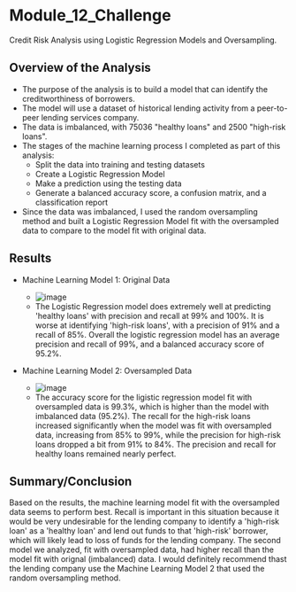 # Module_12_Challenge
Credit Risk Analysis using Logistic Regression Models and Oversampling.

## Overview of the Analysis

* The purpose of the analysis is to build a model that can identify the creditworthiness of borrowers.
* The model will use a dataset of historical lending activity from a peer-to-peer lending services company.
* The data is imbalanced, with 75036 "healthy loans" and 2500 "high-risk loans".
* The stages of the machine learning process I completed as part of this analysis:
  * Split the data into training and testing datasets
  * Create a Logistic Regression Model
  * Make a prediction using the testing data
  * Generate a balanced accuracy score, a confusion matrix, and a classification report
* Since the data was imbalanced, I used the random oversampling method and built a Logistic Regression Model fit with the oversampled data to compare to the model fit with original data.

## Results

* Machine Learning Model 1: Original Data
  * ![image](https://github.com/tjohnce55/Module_12_Challenge/assets/144564878/70019a57-a7d0-447c-99ce-bdb20f9c407c)
  * The Logistic Regression model does extremely well at predicting 'healthy loans' with precision and recall at 99% and 100%. It is worse at identifying 'high-risk loans', with a precision of 91% and a recall of 85%. Overall the logistic regression model has an average precision and recall of 99%, and a balanced accuracy score of 95.2%.



* Machine Learning Model 2: Oversampled Data
  * ![image](https://github.com/tjohnce55/Module_12_Challenge/assets/144564878/f8cb0410-0302-4847-9b22-cdb2174aa4e2)
  * The accuracy score for the ligistic regression model fit with oversampled data is 99.3%, which is higher than the model with imbalanced data (95.2%). The recall for the high-risk loans increased significantly when the model was fit with oversampled data, increasing from 85% to 99%, while the precision for high-risk loans dropped a bit from 91% to 84%. The precision and recall for healthy loans remained nearly perfect.

## Summary/Conclusion

Based on the results, the machine learning model fit with the oversampled data seems to perform best. Recall is important in this situation because it would be very undesirable for the lending company to identify a 'high-risk loan' as a 'healthy loan' and lend out funds to that 'high-risk' borrower, which will likely lead to loss of funds for the lending company. The second model we analyzed, fit with oversampled data, had higher recall than the model fit with orignal (imbalanced) data. I would definitely recommend thast the lending company use the Machine Learning Model 2 that used the random oversampling method.
